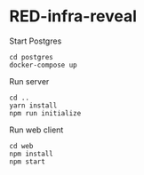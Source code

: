 # RED-infra-reveal

Start Postgres

```
cd postgres
docker-compose up
```

Run server

```
cd ..
yarn install
npm run initialize
```

Run web client

```
cd web
npm install
npm start
```
